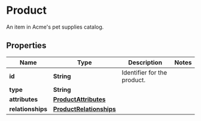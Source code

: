 

# Product

An item in Acme's pet supplies catalog.

## Properties

| Name | Type | Description | Notes |
|------------ | ------------- | ------------- | -------------|
|**id** | **String** | Identifier for the product. |  |
|**type** | **String** |  |  |
|**attributes** | [**ProductAttributes**](ProductAttributes.md) |  |  |
|**relationships** | [**ProductRelationships**](ProductRelationships.md) |  |  |



